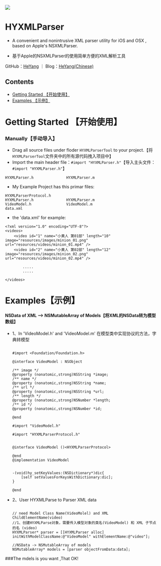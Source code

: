 ![](http://img.hoop8.com/attachments/1512/0342032228343.png)


HYXMLParser
===
- A convenient and nonintrusive XML parser utility for iOS and OSX , based on Apple's NSXMLParser.

- 基于Apple的NSXMLParser的使用简单方便的XML解析工具

GitHub：[HeYang](https://github.com/HeYang123456789) ｜ Blog：[HeYang(Chinese)](http://www.cnblogs.com/goodboy-heyang/)

## Contents
* [Getting Started 【开始使用】](#Getting_Started)
* [Examples 【示例】](#Examples)

# <a id="Getting_Started"></a> Getting Started 【开始使用】


### Manually【手动导入】
- Drag all source files under floder `HYXMLParserTool` to your project.【将`HYXMLParserTool`文件夹中的所有源代码拽入项目中】
- Import the main header file：`#import "HYXMLParser.h"`【导入主头文件：`#import "HYXMLParser.h"`】

```objc
HYXMLParser.h				HYXMLParser.m
```

* My Example Project has this primar files:

```
HYXMLParserProtocol.h	
HYXMLParser.h				HYXMLParser.m
VideoModel.h				VideoModel.m
data.xml
```

* the 'data.xml' for example:

```
<?xml version="1.0" encoding="UTF-8"?>
<videos>
	<video id="1" name="小黄人 第01部" length="10" image="resources/images/minion_01.png" url="resources/videos/minion_01.mp4" />
	<video id="2" name="小黄人 第02部" length="12" image="resources/images/minion_02.png" url="resources/videos/minion_02.mp4" />
		
		.....
		.....

</videos>

```

# <a id="Examples"></a> Examples【示例】

#### NSData of XML --> NSMutableArray of Models【将XML的NSData转为模型数组】



* 1、In 'VideoModel.h' and 'VideoModel.m'
	在模型类中实现协议的方法，字典转模型
		
	```objc
	
	#import <Foundation/Foundation.h>

	@interface VideoModel : NSObject

	/** image */
	@property (nonatomic,strong)NSString *image;
	/** name */
	@property (nonatomic,strong)NSString *name;
	/** url */
	@property (nonatomic,strong)NSString *url;
	/** length */
	@property (nonatomic,strong)NSNumber *length;
	/** id */
	@property (nonatomic,strong)NSNumber *id;

	@end
	```
	
	
	```objc
	#import "VideoModel.h"

	#import "HYXMLParserProtocol.h"


	@interface VideoModel ()<HYXMLParserProtocol>

	@end
	@implementation VideoModel


	-(void)hy_setKeyValues:(NSDictionary*)dic{
    	[self setValuesForKeysWithDictionary:dic];
	}
	
	@end
	
	```

* 2、User HYXMLParse to Parser XML data
	

	```objc
	
	// need Model Class Name(VideoMolel) and XML ChildElementName(video)
	//1、创建HYXMLParse对象，需要传入模型对象的类名(VideoModel) 和 XML 子节点的名 (video)
    HYXMLParser* parser = [[HYXMLParser alloc] initWithModelClassName:@"VideoModel" withElementName:@"video"];
    
    //NSData -> NSMutableArray of models
    NSMutableArray* models = [parser objectFromData:data];
	
	```

###The mdels is you want ,That OK!
